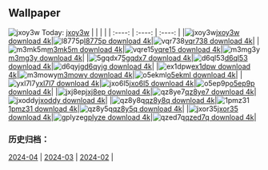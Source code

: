 ## Wallpaper
![jxoy3w](https://w.wallhaven.cc/full/jx/wallhaven-jxoy3w.jpg) Today: [jxoy3w](https://th.wallhaven.cc/small/jx/jxoy3w.jpg)
|      |      |      |
| :----: | :----: | :----: |
|![jxoy3w](https://th.wallhaven.cc/small/jx/jxoy3w.jpg)[jxoy3w download 4k](https://wallhaven.cc/w/jxoy3w)|![l8775p](https://th.wallhaven.cc/small/l8/l8775p.jpg)[l8775p download 4k](https://wallhaven.cc/w/l8775p)|![vqr738](https://th.wallhaven.cc/small/vq/vqr738.jpg)[vqr738 download 4k](https://wallhaven.cc/w/vqr738)|
|![m3mk5m](https://th.wallhaven.cc/small/m3/m3mk5m.jpg)[m3mk5m download 4k](https://wallhaven.cc/w/m3mk5m)|![vqre15](https://th.wallhaven.cc/small/vq/vqre15.jpg)[vqre15 download 4k](https://wallhaven.cc/w/vqre15)|![m3mg3y](https://th.wallhaven.cc/small/m3/m3mg3y.jpg)[m3mg3y download 4k](https://wallhaven.cc/w/m3mg3y)|
|![5gqdx7](https://th.wallhaven.cc/small/5g/5gqdx7.jpg)[5gqdx7 download 4k](https://wallhaven.cc/w/5gqdx7)|![d6ql53](https://th.wallhaven.cc/small/d6/d6ql53.jpg)[d6ql53 download 4k](https://wallhaven.cc/w/d6ql53)|![d6qyjg](https://th.wallhaven.cc/small/d6/d6qyjg.jpg)[d6qyjg download 4k](https://wallhaven.cc/w/d6qyjg)|
|![ex1dpw](https://th.wallhaven.cc/small/ex/ex1dpw.jpg)[ex1dpw download 4k](https://wallhaven.cc/w/ex1dpw)|![m3mowy](https://th.wallhaven.cc/small/m3/m3mowy.jpg)[m3mowy download 4k](https://wallhaven.cc/w/m3mowy)|![o5ekml](https://th.wallhaven.cc/small/o5/o5ekml.jpg)[o5ekml download 4k](https://wallhaven.cc/w/o5ekml)|
|![yxl7l7](https://th.wallhaven.cc/small/yx/yxl7l7.jpg)[yxl7l7 download 4k](https://wallhaven.cc/w/yxl7l7)|![jxo6l5](https://th.wallhaven.cc/small/jx/jxo6l5.jpg)[jxo6l5 download 4k](https://wallhaven.cc/w/jxo6l5)|![o5ep9p](https://th.wallhaven.cc/small/o5/o5ep9p.jpg)[o5ep9p download 4k](https://wallhaven.cc/w/o5ep9p)|
|![jxj8ep](https://th.wallhaven.cc/small/jx/jxj8ep.jpg)[jxj8ep download 4k](https://wallhaven.cc/w/jxj8ep)|![qz8ye7](https://th.wallhaven.cc/small/qz/qz8ye7.jpg)[qz8ye7 download 4k](https://wallhaven.cc/w/qz8ye7)|![jxoddy](https://th.wallhaven.cc/small/jx/jxoddy.jpg)[jxoddy download 4k](https://wallhaven.cc/w/jxoddy)|
|![qz8y8q](https://th.wallhaven.cc/small/qz/qz8y8q.jpg)[qz8y8q download 4k](https://wallhaven.cc/w/qz8y8q)|![1pmz31](https://th.wallhaven.cc/small/1p/1pmz31.jpg)[1pmz31 download 4k](https://wallhaven.cc/w/1pmz31)|![qz8y5q](https://th.wallhaven.cc/small/qz/qz8y5q.jpg)[qz8y5q download 4k](https://wallhaven.cc/w/qz8y5q)|
|![jxor35](https://th.wallhaven.cc/small/jx/jxor35.jpg)[jxor35 download 4k](https://wallhaven.cc/w/jxor35)|![gplyze](https://th.wallhaven.cc/small/gp/gplyze.jpg)[gplyze download 4k](https://wallhaven.cc/w/gplyze)|![qzed7q](https://th.wallhaven.cc/small/qz/qzed7q.jpg)[qzed7q download 4k](https://wallhaven.cc/w/qzed7q)|

### 历史归档：
[2024-04](https://github.com/april-projects/april-wallpaper/tree/main/picture/2024-04/) | [2024-03](https://github.com/april-projects/april-wallpaper/tree/main/picture/2024-03/) | [2024-02](https://github.com/april-projects/april-wallpaper/tree/main/picture/2024-02/) | 